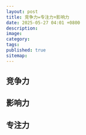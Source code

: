 ```yaml
---
layout: post
title: 竞争力=专注力+影响力
date: 2025-05-27 04:01 +0800
description: 
image: 
category: 
tags: 
published: true
sitemap:
---
```


## 竞争力

## 影响力

## 专注力
